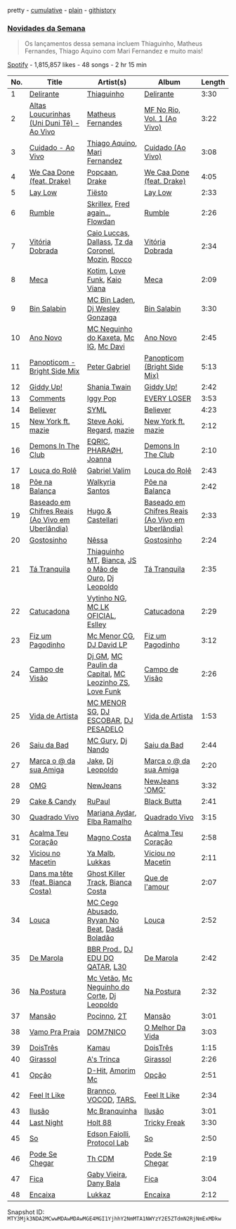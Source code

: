 pretty - [cumulative](/playlists/cumulative/37i9dQZF1DX34KNiFQJNVm.md) - [plain](/playlists/plain/37i9dQZF1DX34KNiFQJNVm) - [githistory](https://github.githistory.xyz/mackorone/spotify-playlist-archive/blob/main/playlists/plain/37i9dQZF1DX34KNiFQJNVm)

### [Novidades da Semana](https://open.spotify.com/playlist/37i9dQZF1DX34KNiFQJNVm)

> Os lançamentos dessa semana incluem Thiaguinho, Matheus Fernandes, Thiago Aquino com Mari Fernandez e muito mais!

[Spotify](https://open.spotify.com/user/spotify) - 1,815,857 likes - 48 songs - 2 hr 15 min

| No. | Title | Artist(s) | Album | Length |
|---|---|---|---|---|
| 1 | [Delirante](https://open.spotify.com/track/05OadQh4aawuQIL7xnGDbv) | [Thiaguinho](https://open.spotify.com/artist/1vppDmG3i5sXf3DJzrK4T1) | [Delirante](https://open.spotify.com/album/2sSmv8OYnKOQIxZ8ukdVJ3) | 3:30 |
| 2 | [Altas Loucurinhas \(Uni Duni Tê\) \- Ao Vivo](https://open.spotify.com/track/2kBbHpJTc7MWs8F3XhClBD) | [Matheus Fernandes](https://open.spotify.com/artist/37mqXU98U5GmH5ZDtlHM1c) | [MF No Rio, Vol\. 1 \(Ao Vivo\)](https://open.spotify.com/album/2P8zuC56lsghvc5KHP4rfQ) | 3:22 |
| 3 | [Cuidado \- Ao Vivo](https://open.spotify.com/track/676e0h0b8CrSAWZItVq6cr) | [Thiago Aquino](https://open.spotify.com/artist/7yPoxj2lXWy7J4ixQHVubk), [Mari Fernandez](https://open.spotify.com/artist/0BHm7qbh3ENxvXzkQAG7MP) | [Cuidado \(Ao Vivo\)](https://open.spotify.com/album/0pzfRF3dW6wJ6Wc1zvs2Pj) | 3:08 |
| 4 | [We Caa Done \(feat\. Drake\)](https://open.spotify.com/track/6rb3wFQ66EWR7DcPG0oEE1) | [Popcaan](https://open.spotify.com/artist/62DmErcU7dqZbJaDqwsqzR), [Drake](https://open.spotify.com/artist/3TVXtAsR1Inumwj472S9r4) | [We Caa Done \(feat\. Drake\)](https://open.spotify.com/album/4yJNcgX3otzDbMMyrdJBN5) | 4:05 |
| 5 | [Lay Low](https://open.spotify.com/track/0zKbDrEXKpnExhGQRe9dxt) | [Tiësto](https://open.spotify.com/artist/2o5jDhtHVPhrJdv3cEQ99Z) | [Lay Low](https://open.spotify.com/album/0EYKSXXTsON8ZA95BuCoXn) | 2:33 |
| 6 | [Rumble](https://open.spotify.com/track/1GfBLbAhZUWdseuDqhocmn) | [Skrillex](https://open.spotify.com/artist/5he5w2lnU9x7JFhnwcekXX), [Fred again..](https://open.spotify.com/artist/4oLeXFyACqeem2VImYeBFe), [Flowdan](https://open.spotify.com/artist/07CimrZi5vs9iEao47TNQ4) | [Rumble](https://open.spotify.com/album/6YVJQPJNzHbqgBblpMSPUi) | 2:26 |
| 7 | [Vitória Dobrada](https://open.spotify.com/track/59KoLGYeBxZ11VUln2LBAL) | [Caio Luccas](https://open.spotify.com/artist/1a3fr7NdeBT4JlGj6YlbDL), [Dallass](https://open.spotify.com/artist/4LAFtDzlQM89xov636hMVv), [Tz da Coronel](https://open.spotify.com/artist/3lIU3RoZiHen1QXAQ3KQ9e), [Mozin](https://open.spotify.com/artist/2BUCvMiMXfeacgCy3saqs6), [Rocco](https://open.spotify.com/artist/5OvehyyUJ5edWaogL9o4Ka) | [Vitória Dobrada](https://open.spotify.com/album/68ZbRbgtvH2JBiqC5nCx6f) | 2:34 |
| 8 | [Meca](https://open.spotify.com/track/3oTQWtVAPG9HyYzeSIHXA2) | [Kotim](https://open.spotify.com/artist/210Sy1oGhvPu929TKoSVcN), [Love Funk](https://open.spotify.com/artist/64DTkZLH6KkkMwZEEZ5VWC), [Kaio Viana](https://open.spotify.com/artist/2XGuDrQEuJXo3FfBQMeUn4) | [Meca](https://open.spotify.com/album/2gABCSUGmzQY8QAXEmQOrh) | 2:09 |
| 9 | [Bin Salabin](https://open.spotify.com/track/4QXSY2iNj8FeOtFyyb0dTG) | [MC Bin Laden](https://open.spotify.com/artist/2PC0CLpUsoEQPNIZKg2ZX0), [Dj Wesley Gonzaga](https://open.spotify.com/artist/0PLUhcaPtfTkL6ckBw0btt) | [Bin Salabin](https://open.spotify.com/album/11WhprrV9JeA8VRx0gLWhk) | 3:30 |
| 10 | [Ano Novo](https://open.spotify.com/track/70YpCjtgVRTSytlWdX845m) | [MC Neguinho do Kaxeta](https://open.spotify.com/artist/27mVhYvJa7apj1zCoZ9TF2), [Mc IG](https://open.spotify.com/artist/2q9wk5fkeU2C9CgCKdh4AN), [Mc Davi](https://open.spotify.com/artist/1cYhx7ZOhYoVmnDPb9KMwo) | [Ano Novo](https://open.spotify.com/album/2LldjqVAEy3Xof220itS3L) | 2:45 |
| 11 | [Panopticom \- Bright Side Mix](https://open.spotify.com/track/0DpMQVZpl0bsIlFbm5CS7V) | [Peter Gabriel](https://open.spotify.com/artist/7C4sUpWGlTy7IANjruj02I) | [Panopticom \(Bright Side Mix\)](https://open.spotify.com/album/3vMQQGbY67Sj77bD6dT8zt) | 5:13 |
| 12 | [Giddy Up!](https://open.spotify.com/track/4NdJlsPyvXz15LySCNoL2W) | [Shania Twain](https://open.spotify.com/artist/5e4Dhzv426EvQe3aDb64jL) | [Giddy Up!](https://open.spotify.com/album/55ur1fpimHIf1A63SP2Xwy) | 2:42 |
| 13 | [Comments](https://open.spotify.com/track/59QajhlzAmlJ1wIRwzLxv8) | [Iggy Pop](https://open.spotify.com/artist/33EUXrFKGjpUSGacqEHhU4) | [EVERY LOSER](https://open.spotify.com/album/62VSZ71LvrUh1VoSuPgzXd) | 3:53 |
| 14 | [Believer](https://open.spotify.com/track/4QthYp34wrGAPQEvbz9QNS) | [SYML](https://open.spotify.com/artist/6AyATGg7mDgBlZ4N5uNog0) | [Believer](https://open.spotify.com/album/0h77eG0HVYZ2ki4T9qIHou) | 4:23 |
| 15 | [New York ft\. mazie](https://open.spotify.com/track/0WdkklLlHI5SdulAdk32wE) | [Steve Aoki](https://open.spotify.com/artist/77AiFEVeAVj2ORpC85QVJs), [Regard](https://open.spotify.com/artist/4ofCBoyEiGSePFAG500xev), [mazie](https://open.spotify.com/artist/4adSXA1GDOxNG7Zw89YHyz) | [New York ft\. mazie](https://open.spotify.com/album/5MIu1XVdFF3AD2rTuMvGX8) | 2:12 |
| 16 | [Demons In The Club](https://open.spotify.com/track/2zgKm5k7T3MlX8te9FLaeL) | [EQRIC](https://open.spotify.com/artist/1Yj7SsIEP9k7SsE1HcMBrq), [PHARAØH](https://open.spotify.com/artist/5SHDLpahWqSLc0qhuGpS3f), [Joanna](https://open.spotify.com/artist/19wRebMQjsGrGqnwirwhDL) | [Demons In The Club](https://open.spotify.com/album/2O9C88UOoluVqdD5bGSZKI) | 2:10 |
| 17 | [Louca do Rolê](https://open.spotify.com/track/3g9JyqTqsR3EFXRwr8rjG0) | [Gabriel Valim](https://open.spotify.com/artist/5M0QD1TyH5VXozRtIccibd) | [Louca do Rolê](https://open.spotify.com/album/1cAZXJ8jgO33VNR7T5vh9M) | 2:43 |
| 18 | [Põe na Balança](https://open.spotify.com/track/2Q1Ls2Hh0MBeLttiubm24n) | [Walkyria Santos](https://open.spotify.com/artist/1Ilt2BMVmqKiNCpfthrAMC) | [Põe na Balança](https://open.spotify.com/album/1SEgsWznRliYojKBGush1m) | 2:42 |
| 19 | [Baseado em Chifres Reais \(Ao Vivo em Uberlândia\)](https://open.spotify.com/track/43kHFYZl4lb1waNebFFJhY) | [Hugo & Castellari](https://open.spotify.com/artist/25A6AArfbRIAy3vJEx7K8X) | [Baseado em Chifres Reais \(Ao Vivo em Uberlândia\)](https://open.spotify.com/album/5o5XX6GRLC5sL3QY5ce9cT) | 2:33 |
| 20 | [Gostosinho](https://open.spotify.com/track/7cXYddvCaBB2NdwccM0Ngq) | [Nêssa](https://open.spotify.com/artist/2nBhcSkmkP34W4oWJc9pcr) | [Gostosinho](https://open.spotify.com/album/3Jua8Y5dsUXoXgZvKrgHz9) | 2:24 |
| 21 | [Tá Tranquila](https://open.spotify.com/track/2lChchDueyqLRqI1H6PQAG) | [Thiaguinho MT](https://open.spotify.com/artist/0yApzRdrUqTGqX9MULdnmV), [Bianca](https://open.spotify.com/artist/7Jb6GR4PIxHSkDJK8MWuVg), [JS o Mão de Ouro](https://open.spotify.com/artist/7C7NNCiIFavKH6oDarjp0v), [Dj Leopoldo](https://open.spotify.com/artist/2M52eKgaUDTtOV11sxXk1o) | [Tá Tranquila](https://open.spotify.com/album/6BOfSA3GY2csNqomun3E3j) | 2:35 |
| 22 | [Catucadona](https://open.spotify.com/track/3zvsnEUSSn1LH5kkSO9B5M) | [Vytinho NG](https://open.spotify.com/artist/5g9XiEkkceEjmAGXfWHpt5), [MC LK OFICIAL](https://open.spotify.com/artist/4eQq7yi3q0sPhAiVTO52XV), [Eslley](https://open.spotify.com/artist/6MdX6Im0en8qwcwuKGDAfT) | [Catucadona](https://open.spotify.com/album/1YWKcbq9mtVi2Wj4lDwssd) | 2:29 |
| 23 | [Fiz um Pagodinho](https://open.spotify.com/track/5YuzOFXZpgmhG0uw6BmiwZ) | [Mc Menor CG](https://open.spotify.com/artist/7lblpP00uT8GjErBhj8Bb5), [DJ David LP](https://open.spotify.com/artist/2USsSQ3y5IXIRqgPLyFGIO) | [Fiz um Pagodinho](https://open.spotify.com/album/4xFVxQPP2qyzwL5aS2Uqtw) | 3:12 |
| 24 | [Campo de Visão](https://open.spotify.com/track/3d9UB7C0W6Ei8thdQvcWi8) | [Dj GM](https://open.spotify.com/artist/03PnQHlbH5nDDVX3hNg628), [MC Paulin da Capital](https://open.spotify.com/artist/592JnViQ2tot63c1SbtgK2), [MC Leozinho ZS](https://open.spotify.com/artist/6VyttZwyEMGBl90oGdKCB8), [Love Funk](https://open.spotify.com/artist/64DTkZLH6KkkMwZEEZ5VWC) | [Campo de Visão](https://open.spotify.com/album/0zSktysHmykna7mIHvQHs1) | 2:26 |
| 25 | [Vida de Artista](https://open.spotify.com/track/4Jekvddbn9v56ozYR9fs0s) | [MC MENOR SG](https://open.spotify.com/artist/3hXocXy7cs7SZ1JLZUgKBp), [DJ ESCOBAR](https://open.spotify.com/artist/65tpb4BwAnD3HOUs8MC6TB), [DJ PESADELO](https://open.spotify.com/artist/3AWn8043nyWs63HCxezoHX) | [Vida de Artista](https://open.spotify.com/album/1rfCqU9VsXIZhZ7vY8R2j8) | 1:53 |
| 26 | [Saiu da Bad](https://open.spotify.com/track/6oChSN7VZsuxrGfnCfcjV8) | [MC Gury](https://open.spotify.com/artist/6fOyYqdh6p0ZWLs9zUDoyt), [Dj Nando](https://open.spotify.com/artist/6zLxMmshd50T4lPewpA78W) | [Saiu da Bad](https://open.spotify.com/album/1WDTdht5PFxQzezqJ1e6nb) | 2:44 |
| 27 | [Marca o @ da sua Amiga](https://open.spotify.com/track/4rKnNzFZeebNXClUeGrJPS) | [Jake](https://open.spotify.com/artist/195qY5bgczknuPvkcVPIbE), [Dj Leopoldo](https://open.spotify.com/artist/2M52eKgaUDTtOV11sxXk1o) | [Marca o @ da sua Amiga](https://open.spotify.com/album/7KJ4IYJr1nJArMz7eqCMOs) | 2:20 |
| 28 | [OMG](https://open.spotify.com/track/65FftemJ1DbbZ45DUfHJXE) | [NewJeans](https://open.spotify.com/artist/6HvZYsbFfjnjFrWF950C9d) | [NewJeans 'OMG'](https://open.spotify.com/album/45ozep8uHHnj5CCittuyXj) | 3:32 |
| 29 | [Cake & Candy](https://open.spotify.com/track/5Nv86f9MC1HBadUjDF4hoD) | [RuPaul](https://open.spotify.com/artist/2SdOKxC1sSxEyv8JYERaNe) | [Black Butta](https://open.spotify.com/album/5STotQGUXPZGyEj8Qr38Dv) | 2:41 |
| 30 | [Quadrado Vivo](https://open.spotify.com/track/7pcqYaiUOaFvyKSY4L9eb9) | [Mariana Aydar](https://open.spotify.com/artist/3rE82NMVBb5C5tQ83o8u8N), [Elba Ramalho](https://open.spotify.com/artist/4ph6Bt1mkDlmf32PSvRa8A) | [Quadrado Vivo](https://open.spotify.com/album/6iWiBNwuDyk5k4qA3xHhJj) | 3:15 |
| 31 | [Acalma Teu Coração](https://open.spotify.com/track/3kHYLovzGga6vCh4juj1Sv) | [Magno Costa](https://open.spotify.com/artist/4wWbwYhoH8kYEjZDKlHuyp) | [Acalma Teu Coração](https://open.spotify.com/album/1FyQNrzYWRYjp2Zb14mV6y) | 2:58 |
| 32 | [Viciou no Macetin](https://open.spotify.com/track/6FpOtoy6eUgZ5i09TJDDfh) | [Ya Malb](https://open.spotify.com/artist/4TQQfni0Ql808AhLVD7Tdo), [Lukkas](https://open.spotify.com/artist/3yJOjR6PkQh6QU6ZB8waUL) | [Viciou no Macetin](https://open.spotify.com/album/0hAg4kDWdxgjT6TN2pf92E) | 2:11 |
| 33 | [Dans ma tête \(feat\. Bianca Costa\)](https://open.spotify.com/track/2D4bTw7SXY4xxVe89iakNa) | [Ghost Killer Track](https://open.spotify.com/artist/37S0GFsBW73uqxGXNFeADJ), [Bianca Costa](https://open.spotify.com/artist/1DcL22xdIWcdNa4ZHaXZjT) | [Que de l'amour](https://open.spotify.com/album/4r4RBrv97JWvoZaMnWET1i) | 2:07 |
| 34 | [Louca](https://open.spotify.com/track/7lbRoFkI1Vf1rOyWVhKSKK) | [MC Cego Abusado](https://open.spotify.com/artist/656sFhsnTuJ79P7apmFSVc), [Ryyan No Beat](https://open.spotify.com/artist/5ZOzj88yuLtdxDV0B3KYQW), [Dadá Boladão](https://open.spotify.com/artist/36SRwzRkX5zW3ABjJrevqX) | [Louca](https://open.spotify.com/album/1glF5WuzAZlYbpxYXICrqA) | 2:52 |
| 35 | [De Marola](https://open.spotify.com/track/2yGHTEyYjcx1rnbXnOjYe0) | [BBR Prod.](https://open.spotify.com/artist/5n7jUYoWL1olZbgirxqnn9), [DJ EDU DO QATAR](https://open.spotify.com/artist/4FDrCwN1efssLRloPj1Nza), [L30](https://open.spotify.com/artist/1BxVqY0zR8ymT4bLg6abA3) | [De Marola](https://open.spotify.com/album/05oIbw9vpjYNU1HV50LL84) | 2:42 |
| 36 | [Na Postura](https://open.spotify.com/track/7rxe600usm0YEsatPi6ed2) | [Mc Vetão](https://open.spotify.com/artist/4xGAGNa46HT0pafsiecUQ5), [Mc Neguinho do Corte](https://open.spotify.com/artist/5pA8pFAscsP7ZMqzEkXlVr), [Dj Leopoldo](https://open.spotify.com/artist/2M52eKgaUDTtOV11sxXk1o) | [Na Postura](https://open.spotify.com/album/0YJDsdXlsvhu4uNLp1JjsQ) | 2:32 |
| 37 | [Mansão](https://open.spotify.com/track/6qEpRTwMng2D4OiB3SfVne) | [Pocinno](https://open.spotify.com/artist/71jxfnyWB1z0h4ZI5R29xb), [2T](https://open.spotify.com/artist/3ls0I42IWbgbZFnFCfi21m) | [Mansão](https://open.spotify.com/album/3qA1tUjGJ21LFv7rTZf9TJ) | 3:01 |
| 38 | [Vamo Pra Praia](https://open.spotify.com/track/0aiQJXRsKCHZKpSlZQDOqd) | [DOM7NICO](https://open.spotify.com/artist/2oGllwBi30E8506gcLUohv) | [O Melhor Da Vida](https://open.spotify.com/album/1kyr3LSz194Gd27mexeF33) | 3:03 |
| 39 | [DoisTrês](https://open.spotify.com/track/4lzVUQejvUYA83Lom4n80l) | [Kamau](https://open.spotify.com/artist/2oB7m9exCPwJ8jwDgKWjho) | [DoisTrês](https://open.spotify.com/album/5cWPvWsFqD8RbkgdDWi5m4) | 1:15 |
| 40 | [Girassol](https://open.spotify.com/track/26comn1fbkVTg3HuuYU4w3) | [A's Trinca](https://open.spotify.com/artist/1RqfTOSGUR86C7KuDaoU9I) | [Girassol](https://open.spotify.com/album/7poqNacyVe3hPkzyPtugdD) | 2:26 |
| 41 | [Opção](https://open.spotify.com/track/1B9uKs7x8MrqgsdSpkusUA) | [D\-Hit](https://open.spotify.com/artist/2ykrmidRrayttblvRHx30p), [Amorim Mc](https://open.spotify.com/artist/5VlPsFoM4vJZ3F9LYQe5W1) | [Opção](https://open.spotify.com/album/4AC1ys90qOKnmjlMLOTivG) | 2:51 |
| 42 | [Feel It Like](https://open.spotify.com/track/6YKH2TU9ZamXP0ISCC4ytN) | [Brannco](https://open.spotify.com/artist/27TqtA3DJFLCXv7o8h0GgL), [VOCOD](https://open.spotify.com/artist/2aRFBbI4HfPPaGkWBxWYea), [TARS.](https://open.spotify.com/artist/0Dp54NlNysfSJ0FO2nlTGo) | [Feel It Like](https://open.spotify.com/album/3zleXNmcDUkT80gWc3adlx) | 2:34 |
| 43 | [Ilusão](https://open.spotify.com/track/4d58gtu8qVdDDcrbBDuK3R) | [Mc Branquinha](https://open.spotify.com/artist/4MgxRxXLgmdcrfWXjutvd9) | [Ilusão](https://open.spotify.com/album/7LVbR2arJJ5VmDqVzqJdHR) | 3:01 |
| 44 | [Last Night](https://open.spotify.com/track/4DTAIggf9g0165WITMns8A) | [Holt 88](https://open.spotify.com/artist/5YjvMkjdrBGdoegUvgu4pu) | [Tricky Freak](https://open.spotify.com/album/0ltG1bnpLNEtuzgUgxb8jD) | 3:30 |
| 45 | [So](https://open.spotify.com/track/0fXxObanxDxlTGIiVcFsEP) | [Edson Faiolli](https://open.spotify.com/artist/5zQqfkTJNj7rodrMI0UjU5), [Protocol Lab](https://open.spotify.com/artist/06JAfjaLQglgC2iiRBSkKr) | [So](https://open.spotify.com/album/5TGX4MIzi1AtrtyZe0xSHV) | 2:50 |
| 46 | [Pode Se Chegar](https://open.spotify.com/track/0m2txmgdJBsQ1eHQkfwwPv) | [Th CDM](https://open.spotify.com/artist/736JbivCkAkdLP9xOA3jLs) | [Pode Se Chegar](https://open.spotify.com/album/6CDUSxBtz64cQA2O9jvs5c) | 2:19 |
| 47 | [Fica](https://open.spotify.com/track/1yXlbmn6Z9rah8jBDDzeXM) | [Gaby Vieira](https://open.spotify.com/artist/4TNPkjInqABKIIhWwjbusg), [Dany Bala](https://open.spotify.com/artist/4cQ6t2SYfuOGQmyeXZQSkg) | [Fica](https://open.spotify.com/album/3IdHcXLnoYMzJnWI1gLsYk) | 3:04 |
| 48 | [Encaixa](https://open.spotify.com/track/2JLYMF5YQY1dNjg1R8xuuc) | [Lukkaz](https://open.spotify.com/artist/6Hcrl8PSzkTrUNYCQxdrBO) | [Encaixa](https://open.spotify.com/album/1bHpgQTdkrZ0jUrbg89WqX) | 2:12 |

Snapshot ID: `MTY3Mjk3NDA2MCwwMDAwMDAwMGE4MGI1YjhhY2NmMTA1NWYzY2E5ZTdmN2RjNmExMDkw`
